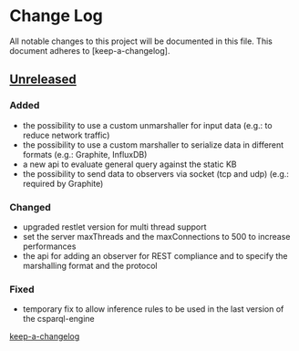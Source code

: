 # Change Log
All notable changes to this project will be documented in this file.
This document adheres to [keep-a-changelog].

## [Unreleased][unreleased]

### Added
- the possibility to use a custom unmarshaller for input data (e.g.: to reduce network traffic)
- the possibility to use a custom marshaller to serialize data in different formats (e.g.: Graphite, InfluxDB)
- a new api to evaluate general query against the static KB
- the possibility to send data to observers via socket (tcp and udp) (e.g.: required by Graphite)

### Changed
- upgraded restlet version for multi thread support
- set the server maxThreads and the maxConnections to 500 to increase performances
- the api for adding an observer for REST compliance and to specify the marshalling format and the protocol

### Fixed
- temporary fix to allow inference rules to be used in the last version of the csparql-engine

[unreleased]: https://github.com/streamreasoning/rsp-services-csparql/compare/v0.4.8...HEAD
[keep-a-changelog](https://github.com/olivierlacan/keep-a-changelog)
